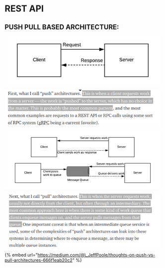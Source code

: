 # REST API

## PUSH PULL BASED ARCHITECTURE:

![](../.gitbook/assets/image%20%2824%29.png)

![](../.gitbook/assets/image%20%28135%29.png)

![](../.gitbook/assets/image%20%2837%29.png)

![](../.gitbook/assets/image%20%28104%29.png)

{% embed url="https://medium.com/@\_JeffPoole/thoughts-on-push-vs-pull-architectures-666f1eab20c2" %}



